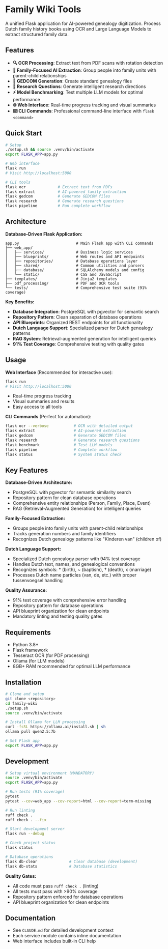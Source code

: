 # Family Wiki Tools

A unified Flask application for AI-powered genealogy digitization. Process Dutch family history books using OCR and Large Language Models to extract structured family data.

## Features

- **🔍 OCR Processing**: Extract text from PDF scans with rotation detection
- **🤖 Family-Focused AI Extraction**: Group people into family units with parent-child relationships  
- **📜 GEDCOM Generation**: Create standard genealogy files
- **🔬 Research Questions**: Generate intelligent research directions
- **⚡ Model Benchmarking**: Test multiple LLM models for optimal performance
- **🌐 Web Interface**: Real-time progress tracking and visual summaries
- **⌨️ CLI Commands**: Professional command-line interface with `flask <command>`

## Quick Start

```bash
# Setup
./setup.sh && source .venv/bin/activate
export FLASK_APP=app.py

# Web interface
flask run
# Visit http://localhost:5000

# CLI tools
flask ocr              # Extract text from PDFs
flask extract          # AI-powered family extraction
flask gedcom           # Generate GEDCOM files
flask research         # Generate research questions
flask pipeline         # Run complete workflow
```

## Architecture

**Database-Driven Flask Application:**
```
app.py                         # Main Flask app with CLI commands
├── web_app/
│   ├── services/              # Business logic services
│   ├── blueprints/            # Web routes and API endpoints  
│   ├── repositories/          # Database operations layer
│   ├── shared/                # Common utilities and parsers
│   ├── database/              # SQLAlchemy models and config
│   └── static/                # CSS and JavaScript
├── templates/                 # Jinja2 templates
├── pdf_processing/            # PDF and OCR tools
└── tests/                     # Comprehensive test suite (91% coverage)
```

**Key Benefits:**
- **Database Integration**: PostgreSQL with pgvector for semantic search
- **Repository Pattern**: Clean separation of database operations
- **API Blueprints**: Organized REST endpoints for all functionality
- **Dutch Language Support**: Specialized parser for Dutch genealogy patterns
- **RAG System**: Retrieval-augmented generation for intelligent queries
- **91% Test Coverage**: Comprehensive testing with quality gates

## Usage

**Web Interface** (Recommended for interactive use):
```bash
flask run
# Visit http://localhost:5000
```
- Real-time progress tracking
- Visual summaries and results
- Easy access to all tools

**CLI Commands** (Perfect for automation):
```bash
flask ocr --verbose           # OCR with detailed output
flask extract                 # AI-powered extraction
flask gedcom                  # Generate GEDCOM files
flask research                # Generate research questions
flask benchmark               # Test LLM models
flask pipeline                # Complete workflow
flask status                  # System status check
```

## Key Features

**Database-Driven Architecture:**
- PostgreSQL with pgvector for semantic similarity search
- Repository pattern for clean database operations
- Comprehensive entity relationships (Person, Family, Place, Event)
- RAG (Retrieval-Augmented Generation) for intelligent queries

**Family-Focused Extraction:**
- Groups people into family units with parent-child relationships
- Tracks generation numbers and family identifiers
- Recognizes Dutch genealogy patterns like "Kinderen van" (children of)

**Dutch Language Support:**
- Specialized Dutch genealogy parser with 94% test coverage
- Handles Dutch text, names, and genealogical conventions
- Recognizes symbols: * (birth), ~ (baptism), † (death), x (marriage)
- Processes Dutch name particles (van, de, etc.) with proper tussenvoegsel handling

**Quality Assurance:**
- 91% test coverage with comprehensive error handling
- Repository pattern for database operations
- API blueprint organization for clean endpoints
- Mandatory linting and testing quality gates

## Requirements

- Python 3.8+
- Flask framework
- Tesseract OCR (for PDF processing)
- Ollama (for LLM models)
- 8GB+ RAM recommended for optimal LLM performance

## Installation

```bash
# Clone and setup
git clone <repository>
cd family-wiki
./setup.sh
source .venv/bin/activate

# Install Ollama for LLM processing
curl -fsSL https://ollama.ai/install.sh | sh
ollama pull qwen2.5:7b

# Set Flask app
export FLASK_APP=app.py
```

## Development

```bash
# Setup virtual environment (MANDATORY)
source .venv/bin/activate
export FLASK_APP=app.py

# Run tests (91% coverage)
pytest
pytest --cov=web_app --cov-report=html --cov-report=term-missing

# Run linting
ruff check .
ruff check . --fix

# Start development server
flask run --debug

# Check project status
flask status

# Database operations
flask db-clear              # Clear database (development)
flask db-stats              # Database statistics
```

**Quality Gates:**
- All code must pass `ruff check .` (linting)
- All tests must pass with >90% coverage
- Repository pattern enforced for database operations
- API blueprint organization for clean endpoints

## Documentation

- See `CLAUDE.md` for detailed development context
- Each service module contains inline documentation
- Web interface includes built-in CLI help